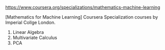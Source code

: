 https://www.coursera.org/specializations/mathematics-machine-learning

[Mathematics for Machine Learning] Coursera Specialization courses by Imperial Collge London.
1. Linear Algebra
2. Multivariate Calculus
3. PCA
